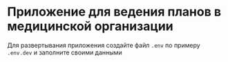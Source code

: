 # Приложение для ведения планов в медицинской организации
Для развертывания приложения создайте файл `.env` по примеру `.env.dev` и заполните своими данными
